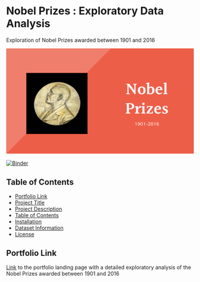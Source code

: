 # Nobel Prizes : Exploratory Data Analysis 

Exploration of Nobel Prizes awarded between 1901 and 2016

![Alt text](Files/Nobel.png?raw=true "Title")

[![Binder](https://mybinder.org/badge_logo.svg)](https://mybinder.org/v2/gh/lav30/nobelprizes/main)

## Table of Contents

- [Portfolio Link](#portfolio-link)
- [Project Title](#project-title)
- [Project Description](#project-description)
- [Table of Contents](#table-of-contents)
- [Installation](#installation)
- [Dataset Information](#datasetinformation)
- [License](#license)

## Portfolio Link 

[Link](https://lav30.github.io/nobelprizes/) to the portfolio landing page with a detailed exploratory analysis of the Nobel Prizes awarded between 1901 and 2016
